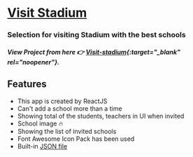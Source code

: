 # [Visit Stadium](https://github.com/jbmakib/visit-stadium)

### Selection for visiting Stadium with the best schools

##### View Project from here 👉 [Visit-stadium](https://visit-stadium.netlify.app/){:target="_blank" rel="noopener"}.

## Features

-   This app is created by ReactJS
-   Can't add a school more than a time
-   Showing total of the students, teachers in UI when invited
-   School image 🔥
-   Showing the list of invited schools
-   Font Awesome Icon Pack has been used
-   Built-in [JSON file](https://jbmakib.github.io/visit-stadium/public/schools.JSON)
